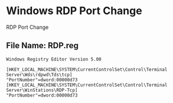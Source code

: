 # Windows RDP Port Change
RDP Port Change

## File Name: RDP.reg
```
Windows Registry Editor Version 5.00

[HKEY_LOCAL_MACHINE\SYSTEM\CurrentControlSet\Control\Terminal Server\Wds\rdpwd\Tds\tcp]
"PortNumber"=dword:00000d73
[HKEY_LOCAL_MACHINE\SYSTEM\CurrentControlSet\Control\Terminal Server\WinStations\RDP-Tcp]
"PortNumber"=dword:00000d73
```

